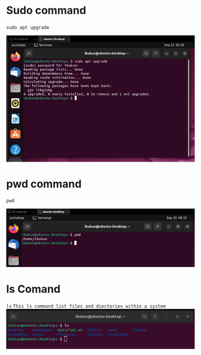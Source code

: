 # Sudo command
`sudo apt upgrade`

![Alt text](images/sudo.png)

# pwd command

`pwd`

![Alt text](images/pwd.png)

# ls Comand
`ls`
`This ls command list files and diectories within a system`
![Alt text](images/ls.png)
